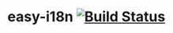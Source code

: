 # easy-i18n [![Build Status](https://secure.travis-ci.org/LoicMahieu/easy-i18n.png?branch=master)](http://travis-ci.org/loicmahieu/easy-i18n)
